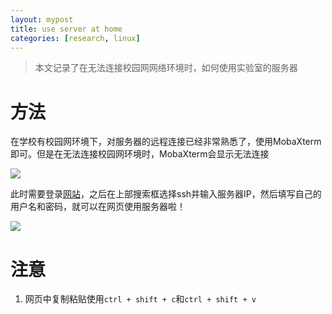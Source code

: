 ```yaml
---
layout: mypost
title: use server at home
categories: [research, linux]
---
```


> 本文记录了在无法连接校园网网络环境时，如何使用实验室的服务器

# 方法

在学校有校园网环境下，对服务器的远程连接已经非常熟悉了，使用MobaXterm即可。但是在无法连接校园网环境时，MobaXterm会显示无法连接

![](https://i.loli.net/2021/06/26/DhskNpyWxE9GHla.png)

此时需要登录[网站](https://d.buaa.edu.cn/)，之后在上部搜索框选择ssh并输入服务器IP，然后填写自己的用户名和密码，就可以在网页使用服务器啦！

![](https://i.loli.net/2021/06/26/93KpPY1izaSZOWy.png)

# 注意

1. 网页中复制粘贴使用``ctrl + shift + c``和``ctrl + shift + v``